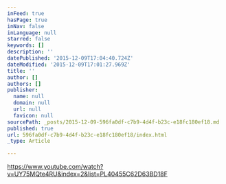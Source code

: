 ```yaml
---
inFeed: true
hasPage: true
inNav: false
inLanguage: null
starred: false
keywords: []
description: ''
datePublished: '2015-12-09T17:04:40.724Z'
dateModified: '2015-12-09T17:01:27.969Z'
title: ''
author: []
authors: []
publisher:
  name: null
  domain: null
  url: null
  favicon: null
sourcePath: _posts/2015-12-09-596fa0df-c7b9-4d4f-b23c-e18fc180ef18.md
published: true
url: 596fa0df-c7b9-4d4f-b23c-e18fc180ef18/index.html
_type: Article

---
```

https://www.youtube.com/watch?v=UY75MQte4RU&index=2&list=PL40455C62D63BD18F
